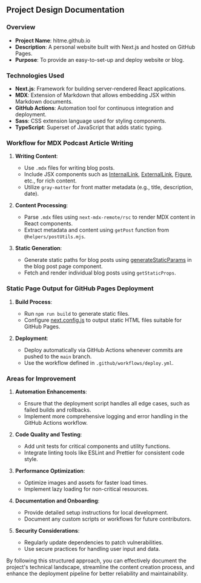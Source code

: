 
## Project Design Documentation

### Overview
- **Project Name**: hitme.github.io
- **Description**: A personal website built with Next.js and hosted on GitHub Pages.
- **Purpose**: To provide an easy-to-set-up and deploy website or blog.

### Technologies Used
- **Next.js**: Framework for building server-rendered React applications.
- **MDX**: Extension of Markdown that allows embedding JSX within Markdown documents.
- **GitHub Actions**: Automation tool for continuous integration and deployment.
- **Sass**: CSS extension language used for styling components.
- **TypeScript**: Superset of JavaScript that adds static typing.

### Workflow for MDX Podcast Article Writing
1. **Writing Content**:
   - Use `.mdx` files for writing blog posts.
   - Include JSX components such as [InternalLink](file:///Users/markus/dev/code/workspace/gemini-cli/hitme.github.io/components/InternalLink/index.tsx#L15-L39), [ExternalLink](file:///Users/markus/dev/code/workspace/gemini-cli/hitme.github.io/components/ExternalLink/index.tsx#L14-L42), [Figure](file:///Users/markus/dev/code/workspace/gemini-cli/hitme.github.io/components/Figure/index.tsx#L18-L60), etc., for rich content.
   - Utilize `gray-matter` for front matter metadata (e.g., title, description, date).

2. **Content Processing**:
   - Parse `.mdx` files using `next-mdx-remote/rsc` to render MDX content in React components.
   - Extract metadata and content using `getPost` function from `@helpers/postUtils.mjs`.

3. **Static Generation**:
   - Generate static paths for blog posts using [generateStaticParams](file:///Users/markus/dev/code/workspace/gemini-cli/hitme.github.io/app/(footer)/blog/[slug]/page.tsx#L192-L196) in the blog post page component.
   - Fetch and render individual blog posts using `getStaticProps`.

### Static Page Output for GitHub Pages Deployment
1. **Build Process**:
   - Run `npm run build` to generate static files.
   - Configure [next.config.js](file:///Users/markus/dev/code/workspace/gemini-cli/hitme.github.io/next.config.js) to output static HTML files suitable for GitHub Pages.

2. **Deployment**:
   - Deploy automatically via GitHub Actions whenever commits are pushed to the `main` branch.
   - Use the workflow defined in `.github/workflows/deploy.yml`.

### Areas for Improvement
1. **Automation Enhancements**:
   - Ensure that the deployment script handles all edge cases, such as failed builds and rollbacks.
   - Implement more comprehensive logging and error handling in the GitHub Actions workflow.

2. **Code Quality and Testing**:
   - Add unit tests for critical components and utility functions.
   - Integrate linting tools like ESLint and Prettier for consistent code style.

3. **Performance Optimization**:
   - Optimize images and assets for faster load times.
   - Implement lazy loading for non-critical resources.

4. **Documentation and Onboarding**:
   - Provide detailed setup instructions for local development.
   - Document any custom scripts or workflows for future contributors.

5. **Security Considerations**:
   - Regularly update dependencies to patch vulnerabilities.
   - Use secure practices for handling user input and data.

By following this structured approach, you can effectively document the project's technical landscape, streamline the content creation process, and enhance the deployment pipeline for better reliability and maintainability.